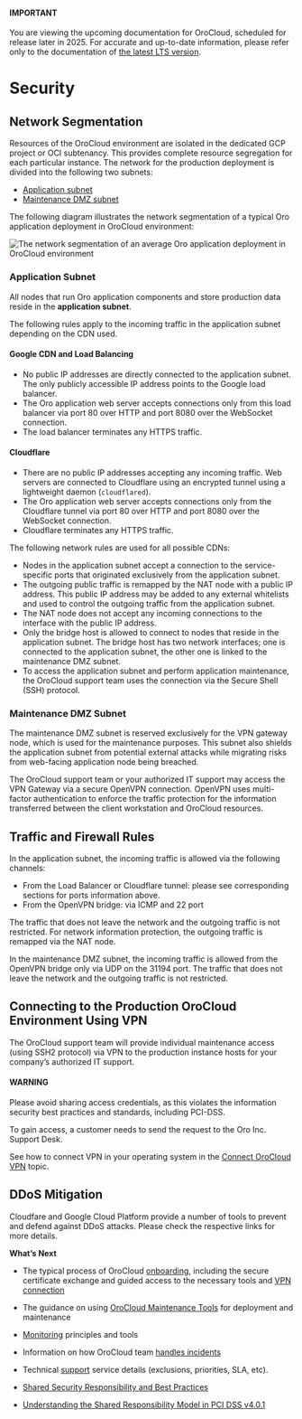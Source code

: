 <!-- meta: description = Guidance on security settings options, network segmentation, traffic and firewall rules, and DDoS protection for the OroCloud administrators -->

<a id="cloud-security"></a>

#### IMPORTANT
You are viewing the upcoming documentation for OroCloud, scheduled for release later in 2025. For accurate and up-to-date information, please refer only to the documentation of <a href="https://doc.oroinc.com/cloud/" target="_blank">the latest LTS version</a>.

# Security

## Network Segmentation

Resources of the OroCloud environment are isolated in the dedicated GCP project or OCI subtenancy. This provides complete resource segregation for each particular instance. The network for the production deployment is divided into the following two subnets:

* [Application subnet]()
* [Maintenance DMZ subnet]()

The following diagram illustrates the network segmentation of a typical Oro application deployment in OroCloud environment:

![The network segmentation of an average Oro application deployment in OroCloud environment](cloud/img/production_network_highlevel_public_diagram.png)

<a id="cloud-security-application-subnet"></a>

### Application Subnet

All nodes that run Oro application components and store production data reside in the **application subnet**.

The following rules apply to the incoming traffic in the application subnet depending on the CDN used.

#### Google CDN and Load Balancing

* No public IP addresses are directly connected to the application subnet. The only publicly accessible IP address points to the Google load balancer.
* The Oro application web server accepts connections only from this load balancer via port 80 over HTTP and port 8080 over the WebSocket connection.
* The load balancer terminates any HTTPS traffic.

#### Cloudflare

* There are no public IP addresses accepting any incoming traffic. Web servers are connected to Cloudflare using an encrypted tunnel using a lightweight daemon (`cloudflared`).
* The Oro application web server accepts connections only from the Cloudflare tunnel via port 80 over HTTP and port 8080 over the WebSocket connection.
* Cloudflare terminates any HTTPS traffic.

The following network rules are used for all possible CDNs:

* Nodes in the application subnet accept a connection to the service-specific ports that originated exclusively from the application subnet.
* The outgoing public traffic is remapped by the NAT node with a public IP address. This public IP address may be added to any external whitelists and used to control the outgoing traffic from the application subnet.
* The NAT node does not accept any incoming connections to the interface with the public IP address.
* Only the bridge host is allowed to connect to nodes that reside in the application subnet. The bridge host has two network interfaces; one is connected to the application subnet, the other one is linked to the maintenance DMZ subnet.
* To access the application subnet and perform application maintenance, the OroCloud support team uses the connection via the Secure Shell (SSH) protocol.

### Maintenance DMZ Subnet

The maintenance DMZ subnet is reserved exclusively for the VPN gateway node, which is used for the maintenance purposes. This subnet also shields the application subnet from potential external attacks while migrating risks from web-facing application node being breached.

The OroCloud support team or your authorized IT support may access the VPN Gateway via a secure OpenVPN connection. OpenVPN uses multi-factor authentication to enforce the traffic protection for the information transferred between the client workstation and OroCloud resources.

## Traffic and Firewall Rules

In the application subnet, the incoming traffic is allowed via the following channels:

* From the Load Balancer or Cloudflare tunnel: please see corresponding sections for ports information above.
* From the OpenVPN bridge: via ICMP and 22 port

The traffic that does not leave the network and the outgoing traffic is not restricted. For network information protection, the outgoing traffic is remapped via the NAT node.

In the maintenance DMZ subnet, the incoming traffic is allowed from the OpenVPN bridge only via UDP on the 31194 port. The traffic that does not leave the network and the outgoing traffic is not restricted.

## Connecting to the Production OroCloud Environment Using VPN

The OroCloud support team will provide individual maintenance access (using SSH2 protocol) via VPN to the production instance hosts for your company’s authorized IT support.

#### WARNING
Please avoid sharing access credentials, as this violates the information security best practices and standards, including PCI-DSS.

To gain access, a customer needs to send the request to  the Oro Inc. Support Desk.

See how to connect VPN in your operating system in the [Connect OroCloud VPN](../connect-vpn.md#cloud-connect-vpn) topic.

## DDoS Mitigation

Cloudfare and Google Cloud Platform provide a number of tools to prevent and defend against DDoS attacks.
Please check the respective links for more details.

**What’s Next**

* The typical process of OroCloud [onboarding](../onboarding/index.md#cloud-onboarding), including the secure certificate exchange and guided access to the necessary tools and [VPN connection](../connect-vpn.md#cloud-connect-vpn)
* The guidance on using [OroCloud Maintenance Tools](../maintenance/index.md#cloud-maintenance) for deployment and maintenance
* [Monitoring](../monitoring.md#cloud-monitoring) principles and tools
* Information on how OroCloud team [handles incidents](../monitoring.md#cloud-monitoring)
* Technical [support](../support.md#cloud-support) service details (exclusions, priorities, SLA, etc).

* [Shared Security Responsibility and Best Practices](best-practices.md)
* [Understanding the Shared Responsibility Model in PCI DSS v4.0.1](shared-responsibility-model.md)
